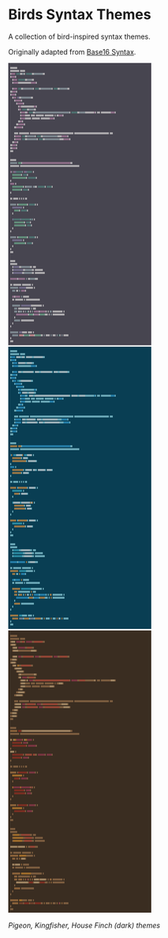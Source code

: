 # Birds Syntax Themes

A collection of bird-inspired syntax themes.

Originally adapted from [Base16 Syntax](https://atom.io/themes/base16-syntax).

![Screenshot](https://github.com/katie7r/atom-birds-syntax/raw/screenshots/screenshot-pigeon-dark.png)
![Screenshot](https://github.com/katie7r/atom-birds-syntax/raw/screenshots/screenshot-kingfisher-dark.png)
![Screenshot](https://github.com/katie7r/atom-birds-syntax/raw/screenshots/screenshot-house-finch-dark.png)

_Pigeon, Kingfisher, House Finch (dark) themes_
